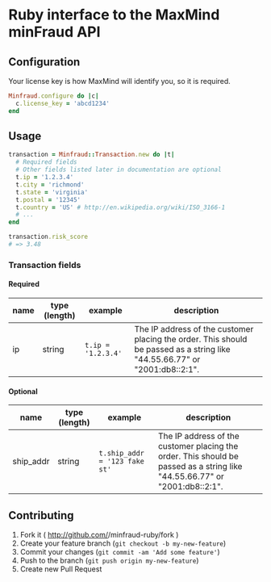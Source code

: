 # Ruby interface to the MaxMind minFraud API

## Configuration

Your license key is how MaxMind will identify you, so it is required.

```ruby
Minfraud.configure do |c|
  c.license_key = 'abcd1234'
end
```

## Usage

```ruby
transaction = Minfraud::Transaction.new do |t|
  # Required fields
  # Other fields listed later in documentation are optional
  t.ip = '1.2.3.4'
  t.city = 'richmond'
  t.state = 'virginia'
  t.postal = '12345'
  t.country = 'US' # http://en.wikipedia.org/wiki/ISO_3166-1
  # ...
end

transaction.risk_score
# => 3.48
```

### Transaction fields

#### Required

| name          | type (length)         | example                             | description |
| ------------- | --------------------- | ----------------------------------- | ----------- |
| ip            | string                | `t.ip = '1.2.3.4'`                  | The IP address of the customer placing the order. This should be passed as a string like "44.55.66.77" or "2001:db8::2:1". |

#### Optional

| name          | type (length)         | example                             | description |
| ------------- | --------------------- | ----------------------------------- | ----------- |
| ship_addr     | string                | `t.ship_addr = '123 fake st'`       | The IP address of the customer placing the order. This should be passed as a string like "44.55.66.77" or "2001:db8::2:1". |

## Contributing

1. Fork it ( http://github.com/<my-github-username>/minfraud-ruby/fork )
2. Create your feature branch (`git checkout -b my-new-feature`)
3. Commit your changes (`git commit -am 'Add some feature'`)
4. Push to the branch (`git push origin my-new-feature`)
5. Create new Pull Request
